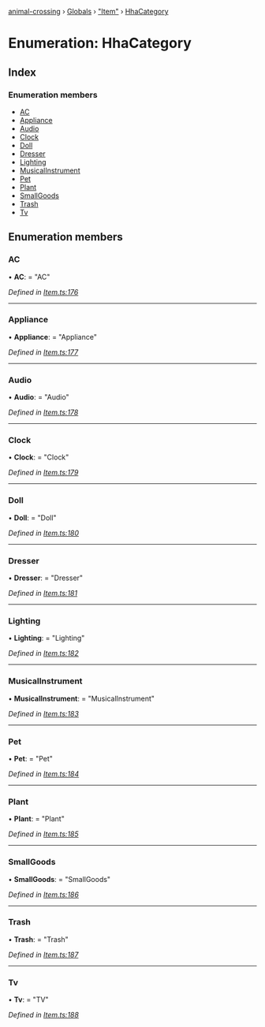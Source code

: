 [animal-crossing](../README.md) › [Globals](../globals.md) › ["Item"](../modules/_item_.md) › [HhaCategory](_item_.hhacategory.md)

# Enumeration: HhaCategory

## Index

### Enumeration members

* [AC](_item_.hhacategory.md#ac)
* [Appliance](_item_.hhacategory.md#appliance)
* [Audio](_item_.hhacategory.md#audio)
* [Clock](_item_.hhacategory.md#clock)
* [Doll](_item_.hhacategory.md#doll)
* [Dresser](_item_.hhacategory.md#dresser)
* [Lighting](_item_.hhacategory.md#lighting)
* [MusicalInstrument](_item_.hhacategory.md#musicalinstrument)
* [Pet](_item_.hhacategory.md#pet)
* [Plant](_item_.hhacategory.md#plant)
* [SmallGoods](_item_.hhacategory.md#smallgoods)
* [Trash](_item_.hhacategory.md#trash)
* [Tv](_item_.hhacategory.md#tv)

## Enumeration members

###  AC

• **AC**: = "AC"

*Defined in [Item.ts:176](https://github.com/Norviah/animal-crossing/blob/e9cea70/module/types/Item.ts#L176)*

___

###  Appliance

• **Appliance**: = "Appliance"

*Defined in [Item.ts:177](https://github.com/Norviah/animal-crossing/blob/e9cea70/module/types/Item.ts#L177)*

___

###  Audio

• **Audio**: = "Audio"

*Defined in [Item.ts:178](https://github.com/Norviah/animal-crossing/blob/e9cea70/module/types/Item.ts#L178)*

___

###  Clock

• **Clock**: = "Clock"

*Defined in [Item.ts:179](https://github.com/Norviah/animal-crossing/blob/e9cea70/module/types/Item.ts#L179)*

___

###  Doll

• **Doll**: = "Doll"

*Defined in [Item.ts:180](https://github.com/Norviah/animal-crossing/blob/e9cea70/module/types/Item.ts#L180)*

___

###  Dresser

• **Dresser**: = "Dresser"

*Defined in [Item.ts:181](https://github.com/Norviah/animal-crossing/blob/e9cea70/module/types/Item.ts#L181)*

___

###  Lighting

• **Lighting**: = "Lighting"

*Defined in [Item.ts:182](https://github.com/Norviah/animal-crossing/blob/e9cea70/module/types/Item.ts#L182)*

___

###  MusicalInstrument

• **MusicalInstrument**: = "MusicalInstrument"

*Defined in [Item.ts:183](https://github.com/Norviah/animal-crossing/blob/e9cea70/module/types/Item.ts#L183)*

___

###  Pet

• **Pet**: = "Pet"

*Defined in [Item.ts:184](https://github.com/Norviah/animal-crossing/blob/e9cea70/module/types/Item.ts#L184)*

___

###  Plant

• **Plant**: = "Plant"

*Defined in [Item.ts:185](https://github.com/Norviah/animal-crossing/blob/e9cea70/module/types/Item.ts#L185)*

___

###  SmallGoods

• **SmallGoods**: = "SmallGoods"

*Defined in [Item.ts:186](https://github.com/Norviah/animal-crossing/blob/e9cea70/module/types/Item.ts#L186)*

___

###  Trash

• **Trash**: = "Trash"

*Defined in [Item.ts:187](https://github.com/Norviah/animal-crossing/blob/e9cea70/module/types/Item.ts#L187)*

___

###  Tv

• **Tv**: = "TV"

*Defined in [Item.ts:188](https://github.com/Norviah/animal-crossing/blob/e9cea70/module/types/Item.ts#L188)*
